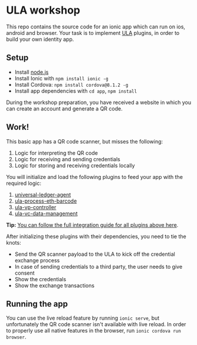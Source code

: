 # ULA workshop

This repo contains the source code for an ionic app which can run on ios, android and browser.
Your task is to implement [ULA](https://github.com/rabobank-blockchain/universal-ledger-agent) plugins, in order to build your own identity app.

## Setup

- Install [node.js](https://nodejs.org/en/)
- Install Ionic with `npm install ionic -g`
- Install Cordova: `npm install cordova@8.1.2 -g`
- Install app dependencies with `cd app`, `npm install`

During the workshop preparation, you have received a website in which you can create an account and generate a QR code.

## Work!

This basic app has a QR code scanner, but misses the following:
1. Logic for interpreting the QR code
2. Logic for receiving and sending credentials
3. Logic for storing and receiving credentials locally

You will initialize and load the following plugins to feed your app with the required logic:
1. [universal-ledger-agent](https://github.com/rabobank-blockchain/universal-ledger-agent)
2. [ula-process-eth-barcode](https://github.com/rabobank-blockchain/ula-process-eth-barcode)
3. [ula-vp-controller](https://github.com/rabobank-blockchain/ula-vp-controller)
4. [ula-vc-data-management](https://github.com/rabobank-blockchain/ula-vc-data-management)

**Tip:** [You can follow the full integration guide for all plugins above here](https://github.com/rabobank-blockchain/universal-ledger-agent/blob/master/docs/Integration.md#installing-the-components).

After initializing these plugins with their dependencies, you need to tie the knots:
- Send the QR scanner payload to the ULA to kick off the credential exchange process
- In case of sending credentials to a third party, the user needs to give consent
- Show the credentials
- Show the exchange transactions

## Running the app
You can use the live reload feature by running `ionic serve`,
but unfortunately the QR code scanner isn't available with live reload.
In order to properly use all native features in the browser, run `ionic cordova run browser`.
